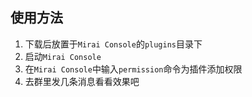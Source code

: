 ## 使用方法

1. 下载后放置于`Mirai Console`的`plugins`目录下
2. 启动`Mirai Console`
3. 在`Mirai Console`中输入`permission`命令为插件添加权限
4. 去群里发几条消息看看效果吧